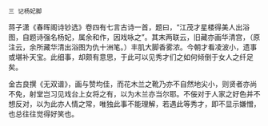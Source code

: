     三 记杨妃脚 

   蒋子潇《春晖阁诗钞选》卷四有七言古诗一首，题曰，“江茂才星楼得美人出浴图，自题诗强名杨妃，属余和作，因戏咏之”。其末两联云，旧藏亦画华清宫，（原注云，余所藏华清出浴图为仇十洲笔。）丰肌大脚香雾浓。今朝才看凌波小，遗事或堪补天宝。此细事，却颇有意思，于此可以见秀才们之如何倾倒于女人之纤足矣。

   金古良撰《无双谱》，画与赞均佳，而花木兰之靴乃亦不自然地尖小，则贤者亦尚不免，射堂岂习见戏台上女将之有，以为木兰亦当尔耶。不佞对于人家之好色并不想反对，以为此亦人情之常，唯独此事不能理解，若遇此等秀才，即不显示嫌憎，也总往往觉得好笑也。

